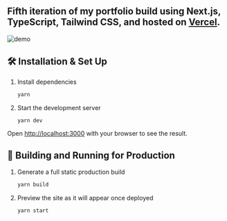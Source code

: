 ## Fifth iteration of my portfolio build using Next.js, TypeScript, Tailwind CSS, and hosted on [Vercel](https://vercel.com/new?utm_source=github&utm_medium=readme&utm_campaign=next-example).

![demo](https://user-images.githubusercontent.com/8468992/132833009-7d9fe2e8-ff8a-409f-bcbc-b3e3d69bcd03.png)

## 🛠 Installation & Set Up

1. Install dependencies

   ```sh
   yarn
   ```

2. Start the development server

   ```sh
   yarn dev
   ```

Open [http://localhost:3000](http://localhost:3000) with your browser to see the result.

## 🚀 Building and Running for Production

1. Generate a full static production build

   ```sh
   yarn build
   ```

1. Preview the site as it will appear once deployed

   ```sh
   yarn start
   ```
